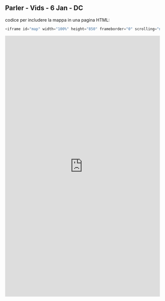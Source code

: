 ## Parler - Vids - 6 Jan - DC



codice per includere la mappa in una pagina HTML:

```javascript
<iframe id="map" width="100%" height="850" frameborder="0" scrolling="no" marginheight="0" marginwidth="0" src="https://gjrichter.github.io/ixmaps/ui/html/embed_sync_Leaflet.html?ui=embed&basemap=ll&align=left&legend=1&name=map3&sync=false&project=https://raw.githubusercontent.com/gjrichter/viz/master/Parler/final/ixmaps_project_Parler_clean_6_DC_Riot_Geo_aggregated_timeline_satellite.json"></iframe>
```



<iframe id="map" width="100%" height="850" frameborder="0" scrolling="no" marginheight="0" marginwidth="0" src="https://gjrichter.github.io/ixmaps/ui/html/embed_sync_Leaflet.html?ui=embed&basemap=ll&legend=1&name=map3&sync=false&footer=true&popout=true&project=https://raw.githubusercontent.com/gjrichter/viz/master/Parler/final/ixmaps_project_Parler_clean_6_DC_Riot_Geo_aggregated_timeline_satellite.json"></iframe>


